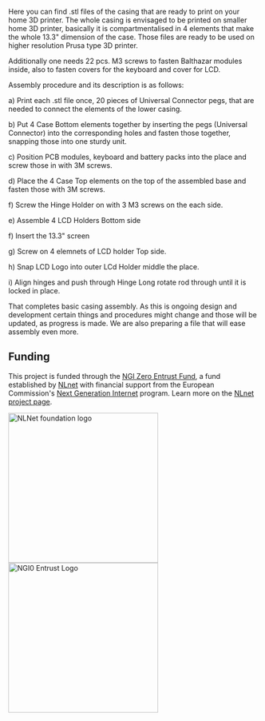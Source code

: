 Here you can find .stl files of the casing that are ready to print on your home 3D printer. 
The whole casing is envisaged to be printed on smaller home 3D printer, basically it is compartmentalised in 4 elements that make the whole 13.3" dimension of the case.
Those files are ready to be used on higher resolution Prusa type 3D printer.

Additionally one needs 22 pcs. M3 screws to fasten Balthazar modules inside, also to fasten covers for the keyboard and cover for LCD.
 
Assembly procedure and its description is as follows:


a) Print each .stl file once, 20 pieces of Universal Connector pegs, that are needed to connect the elements of the lower casing.

b) Put 4 Case Bottom elements together by inserting the pegs (Universal Connector) into the corresponding holes and fasten those together, snapping those into one sturdy unit.

c) Position PCB modules, keyboard and battery packs into the place and screw those in with 3M screws. 

d) Place the 4 Case Top elements on the top of the assembled base and fasten those with 3M screws.

f) Screw the Hinge Holder on with 3 M3 screws on the each side.

e) Assemble 4 LCD Holders Bottom side 

f) Insert the 13.3" screen

g) Screw on 4 elemnets of LCD holder Top side.

h) Snap LCD Logo into outer LCd Holder middle the place.

i) Align hinges and push through Hinge Long rotate rod through until it is locked in place.

That completes basic casing assembly.
As this is ongoing design and development certain things and procedures might change and those will be updated, as progress is made.
We are also preparing a file that will ease assembly even more.


## Funding

This project is funded through the [NGI Zero Entrust Fund](https://nlnet.nl/entrust), a fund
established by [NLnet](https://nlnet.nl) with financial support from the European Commission's
[Next Generation Internet](https://ngi.eu) program. Learn more on the [NLnet project page](https://nlnet.nl/project/Balthazar-Casing/).

[<img src="https://nlnet.nl/logo/banner.png" alt="NLNet foundation logo" width="300" />](https://nlnet.nl)
[<img src="https://nlnet.nl/image/logos/NGI0Entrust_tag.svg" alt="NGI0 Entrust Logo" width="300" />](https://nlnet.nl/entrust)
